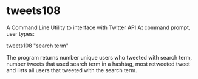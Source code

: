 # tweets108
A Command Line Utility  to interface with Twitter API
At command prompt, user types:

tweets108 "search term"

The program returns number unique users who tweeted with search term, number tweets that used
search term in a hashtag, most retweeted tweet and lists all users that tweeted with the search term.
